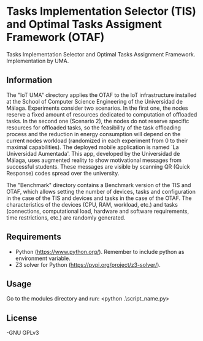 # Tasks Implementation Selector (TIS) and Optimal Tasks Assigment Framework (OTAF)

Tasks Implementation Selector and Optimal Tasks Assignment Framework. Implementation by UMA.

## Information

The "IoT UMA" directory applies the OTAF to the IoT infrastructure installed at the School of Computer Science Engineering of the Universidad de Málaga. Experiments consider two scenarios. In the first one, the nodes reserve a fixed amount of resources dedicated to computation of offloaded tasks. In the second one (Scenario 2), the nodes do not reserve specific resources for offloaded tasks, so the feasibility of the task offloading process and the reduction in energy consumption will depend on the current nodes workload (randomized in each experiment from 0 to their maximal capabilities). The deployed mobile application is named `La Universidad Aumentada'. This app, developed by the Universidad de Málaga, uses augmented reality to show motivational messages from successful students. These messages are visible by scanning QR (Quick Response) codes spread over the university.

The "Benchmark" directory contains a Benchmark version of the TIS and OTAF, which allows setting the number of devices, tasks and configuration in the case of the TIS and devices and tasks in the case of the OTAF. The characteristics of the devices (CPU, RAM, workload, etc.) and tasks (connections, computational load, hardware and software requirements, time restrictions, etc.) are randomly generated.

## Requirements

- Python (https://www.python.org/). Remember to include python as environment variable. 
- Z3 solver for Python (https://pypi.org/project/z3-solver/).

## Usage

Go to the modules directory and run:  <python .\script_name.py>

## License

-GNU GPLv3

